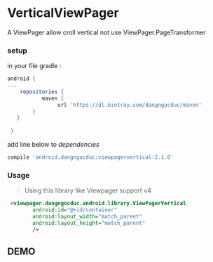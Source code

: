#  VerticalViewPager
 A ViewPager allow croll vertical not use ViewPager.PageTransformer 
### setup 
in your file gradle  : 
```groovy 
android {
...
    repositories {
           maven {
                url 'https://dl.bintray.com/dangngocduc/maven'
        }
   } 
   
 }
```

add line below  to  _dependencies_
```groovy
compile 'android.dangngocduc:viewpagervertical:2.1.0'
```
### Usage
> Using this library like Viewpager support v4  
```xml
 <viewpager.dangngocduc.android.library.ViewPagerVertical
        android:id="@+id/container"
        android:layout_width="match_parent"
        android:layout_height="match_parent"
        />
```

## DEMO

